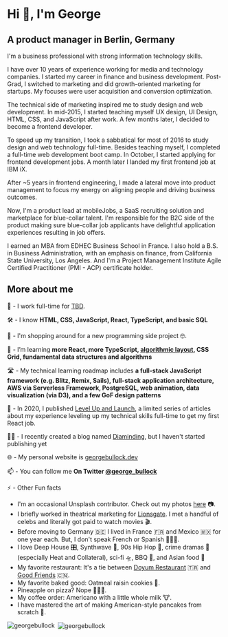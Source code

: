 <h1 align="left">Hi 👋, I'm George</h1>
<h2 align="left">A product manager in Berlin, Germany</h2>

I'm a business professional with strong information technology skills.

I have over 10 years of experience working for media and technology companies. I started my career in finance and business development. Post-Grad, I switched to marketing and did growth-oriented marketing for startups. My focuses were user acquisition and conversion optimization.

The technical side of marketing inspired me to study design and web development. In mid-2015, I started teaching myself UX design, UI Design, HTML, CSS, and JavaScript after work. A few months later, I decided to become a frontend developer.

To speed up my transition, I took a sabbatical for most of 2016 to study design and web technology full-time. Besides teaching myself, I completed a full-time web development boot camp. In October, I started applying for frontend development jobs. A month later I landed my first frontend job at IBM iX.

After ~5 years in frontend engineering, I made a lateral move into product management to focus my energy on aligning people and driving business outcomes.

Now, I'm a product lead at mobileJobs, a SaaS recruiting solution and marketplace for blue-collar talent. I'm responsible for the B2C side of the product making sure blue-collar job applicants have delightful application experiences resulting in job offers.

I earned an MBA from EDHEC Business School in France. I also hold a B.S. in Business Administration, with an emphasis on finance, from California State University, Los Angeles. And I'm a Project Management Institute Agile Certified Practitioner (PMI - ACP) certificate holder.

<h2 align="left">More about me</h2>

🤝  - I work full-time for [TBD](https://www.georgebullock.dev/).

🛠️ - I know **HTML, CSS, JavaScript, React, TypeScript, and basic SQL**

🔭 - I'm shopping around for a new programming side project 🤓.

🌱 - I’m learning **more React, more TypeScript, [algorithmic layout](https://www.youtube.com/watch?v=qOUtkN6M52M&list=PL2sukhHU1gzbJgEodn1haQ2HtfA_rdoge&index=3), CSS Grid, fundamental data structures and algorithms**

🛣️ - My technical learning roadmap includes **a full-stack JavaScript framework (e.g. Blitz, Remix, Sails), full-stack application architecture, AWS via Serverless Framework, PostgreSQL, web animation, data visualization (via D3), and a few GoF design patterns**

📝 - In 2020, I published [Level Up and Launch](https://medium.com/level-up-and-launch), a limited series of articles about my experience leveling up my technical skills full-time to get my first React job.

✍🏾 - I recently created a blog named [Diaminding](https://www.diaminding.com/about/), but I haven't started publishing yet

🌐 - My personal website is [georgebullock.dev](https://www.georgebullock.dev/)

📫 - You can follow me **On Twitter [@george_bullock](https://twitter.com/george_bullock)**

⚡ - Other Fun facts 
 - I'm an occasional Unsplash contributor. Check out my photos [here](https://unsplash.com/@george_bullock) 📷.
 - I briefly worked in theatrical marketing for [Lionsgate](https://www.lionsgate.com/). I met a handful of celebs and literally got paid to watch movies 🎬.
 - Before moving to Germany 🇩🇪  I lived in France 🇫🇷  and Mexico 🇲🇽  for one year each. But, I don't speak French or Spanish 🤷🏾‍♂️.
 - I love Deep House 🎛️, Synthwave 🦄, 90s Hip Hop 🎤, crime dramas 🔫 (especially Heat and Collateral), sci-fi 🛸, BBQ 🍖, and Asian food 🥡 
 - My favorite restaurant: It's a tie between [Doyum Restaurant](http://www.doyum-restaurant.de/) 🇹🇷 and [Good Friends](https://www.goodfriends-berlin.de/) 🇨🇳.
 - My favorite baked good: Oatmeal raisin cookies 🍪.
 - Pineapple on pizza? Nope 🙅🏾‍♂️.
 - My coffee order: Americano with a little whole milk 🐮.
 - I have mastered the art of making American-style pancakes from scratch 🥞.

<p><img align="left" src="https://github-readme-stats.vercel.app/api/top-langs/?username=georgebullock&layout=compact" alt="georgebullock" /></p>

<p>&nbsp;<img align="center" src="https://github-readme-stats.vercel.app/api?username=georgebullock&show_icons=true" alt="georgebullock" /></p>
